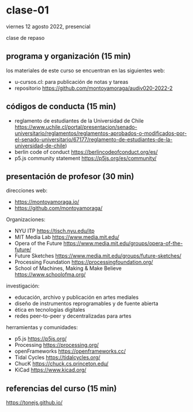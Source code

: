 # clase-01

viernes 12 agosto 2022, presencial

clase de repaso

## programa y organización (15 min)

los materiales de este curso se encuentran en las siguientes web:

- u-cursos.cl: para publicación de notas y tareas
- repositorio https://github.com/montoyamoraga/audiv020-2022-2

## códigos de conducta (15 min)

- reglamento de estudiantes de la Universidad de Chile https://www.uchile.cl/portal/presentacion/senado-universitario/reglamentos/reglamentos-aprobados-o-modificados-por-el-senado-universitario/67177/reglamento-de-estudiantes-de-la-universidad-de-chile)
- berlin code of conduct https://berlincodeofconduct.org/es/
- p5.js community statement https://p5js.org/es/community/

## presentación de profesor (30 min)

direcciones web:

- https://montoyamoraga.io/
- https://github.com/montoyamoraga/

Organizaciones:

- NYU ITP https://tisch.nyu.edu/itp
- MIT Media Lab https://www.media.mit.edu/
- Opera of the Future https://www.media.mit.edu/groups/opera-of-the-future/
- Future Sketches https://www.media.mit.edu/groups/future-sketches/
- Processing Foundation https://processingfoundation.org/
- School of Machines, Making & Make Believe https://www.schoolofma.org/

investigación:

- educación, archivo y publicación en artes mediales
- diseño de instrumentos reprogramables y de fuente abierta
- ética en tecnologías digitales
- redes peer-to-peer y decentralizadas para artes

herramientas y comunidades:

- p5.js https://p5js.org/
- Processing https://processing.org/
- openFrameworks https://openframeworks.cc/
- Tidal Cycles https://tidalcycles.org/
- ChucK https://chuck.cs.princeton.edu/
- KiCad https://www.kicad.org/

## referencias del curso (15 min)

https://tonejs.github.io/

<!-- - [Visible Languages Workshop](https://act.mit.edu/special-collections/vlw-archive/)
- [Aesthetics + Computation Group](https://acg.media.mit.edu/)
- [Physical Language Workshop](https://plw.media.mit.edu/)
- [Interaction Design Institute Ivrea](https://interactionivrea.org/en/index.asp)
- [monome](https://monome.org/)
- [Critter & Guitari](https://www.critterandguitari.com/)
- [Bleep Labs](https://bleeplabs.com/)
- [Ciat-Lonbarde](https://www.ciat-lonbarde.net/)
- [NYU ITP Physical Computing](https://itp.nyu.edu/physcomp/itp/) -->

<!-- - [Arduino](https://www.arduino.cc/)
- [Processing](https://processing.org/)
- [Wiring](https://wiring.org.co/)
- [The Untold History of Arduino](https://arduinohistory.github.io/)
- [Arduino The Documentary (2010)](https://vimeo.com/18390711) -->

<!-- ## control de versiones en GitHub.com (45 min)

- crear repositorios
- subir archivos a repositorios
- [Markdown](https://en.wikipedia.org/wiki/Markdown)
- [Markdown Cheatsheet](https://github.com/adam-p/markdown-here/wiki/Markdown-Cheatsheet) -->
